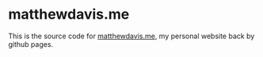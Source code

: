 matthewdavis.me
==========

This is the source code for [matthewdavis.me](http://matthewdavis.me), my personal website back by github pages.
